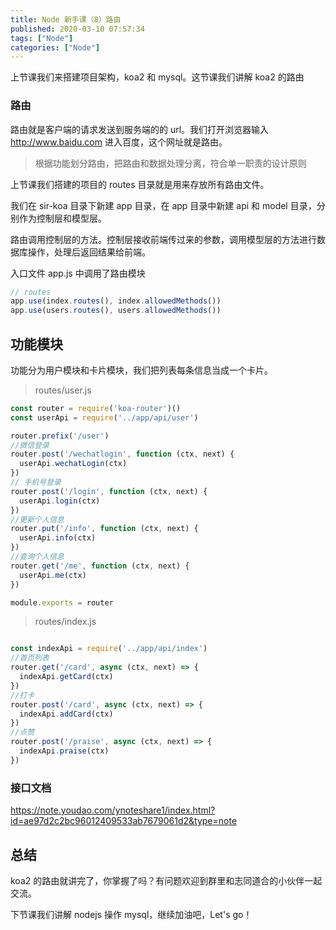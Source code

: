 ```yaml
---
title: Node 新手课（8）路由
published: 2020-03-10 07:57:34
tags: ["Node"]
categories: ["Node"]
---
```




上节课我们来搭建项目架构，koa2 和 mysql。这节课我们讲解 koa2 的路由

### 路由

路由就是客户端的请求发送到服务端的的 url。我们打开浏览器输入 http://www.baidu.com 进入百度，这个网址就是路由。

> 根据功能划分路由，把路由和数据处理分离，符合单一职责的设计原则

上节课我们搭建的项目的 routes 目录就是用来存放所有路由文件。

我们在 sir-koa 目录下新建 app 目录，在 app 目录中新建 api 和 model 目录，分别作为控制层和模型层。

路由调用控制层的方法。控制层接收前端传过来的参数，调用模型层的方法进行数据库操作，处理后返回结果给前端。

入口文件 app.js 中调用了路由模块

```js
// routes
app.use(index.routes(), index.allowedMethods())
app.use(users.routes(), users.allowedMethods())
```

## 功能模块

功能分为用户模块和卡片模块，我们把列表每条信息当成一个卡片。

> routes/user.js

```js
const router = require('koa-router')()
const userApi = require('../app/api/user')

router.prefix('/user')
//微信登录
router.post('/wechatlogin', function (ctx, next) {
  userApi.wechatLogin(ctx)
})
// 手机号登录
router.post('/login', function (ctx, next) {
  userApi.login(ctx)
})
//更新个人信息
router.put('/info', function (ctx, next) {
  userApi.info(ctx)
})
//查询个人信息
router.get('/me', function (ctx, next) {
  userApi.me(ctx)
})

module.exports = router
```

> routes/index.js

```js

const indexApi = require('../app/api/index')
//首页列表
router.get('/card', async (ctx, next) => {
  indexApi.getCard(ctx)
})
//打卡
router.post('/card', async (ctx, next) => {
  indexApi.addCard(ctx)
})
//点赞
router.post('/praise', async (ctx, next) => {
  indexApi.praise(ctx)
})
```

### 接口文档

https://note.youdao.com/ynoteshare1/index.html?id=ae97d2c2bc96012409533ab7679061d2&type=note

## 总结

koa2 的路由就讲完了，你掌握了吗？有问题欢迎到群里和志同道合的小伙伴一起交流。

下节课我们讲解 nodejs 操作 mysql，继续加油吧，Let's go！
